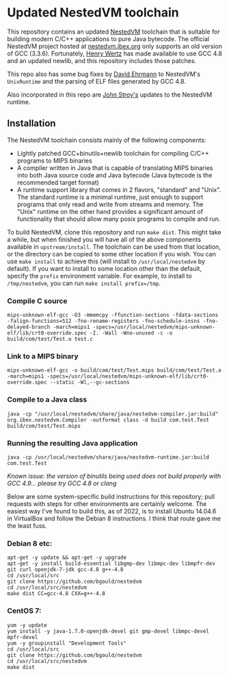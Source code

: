 Updated NestedVM toolchain
==========================

This repository contains an updated [NestedVM][1] toolchain that is suitable
for building modern C/C++ applications to pure Java bytecode.  The official
NestedVM project hosted at [nestedvm.ibex.org][1] only supports an old version
of GCC (3.3.6).  Fortunately, [Henry Wertz][2] has made available to use GCC 
4.8 and an updated newlib, and this repository includes those patches.

This repo also has some bug fixes by [David Ehrmann][3] to NestedVM's 
`UnixRuntime` and the parsing of ELF files generated by GCC 4.8.

Also incorporated in this repo are [John Stroy's][4] updates to
the NestedVM runtime.

## Installation

The NestedVM toolchain consists mainly of the following components:

 * Lightly patched GCC+binutils+newlib toolchain for compiling C/C++ programs
   to MIPS binaries
 * A compiler written in Java that is capable of translating MIPS binaries
   into both Java source code and Java bytecode (Java bytecode is the
   recommended target format)
 * A runtime support library that comes in 2 flavors, "standard" and "Unix".
   The standard runtime is a minimal runtime, just enough to support programs
   that only read and write from streams and memory.  The "Unix" runtime on the
   other hand provides a significant amount of functionality that should allow
   many posix programs to compile and run.

To build NestedVM, clone this repository and run `make dist`.  This might take
a while, but when finished you will have all of the above components available
in `upstream/install`.  The toolchain can be used from that location, or the
directory can be copied to some other location if you wish.  You can use
`make install` to achieve this (will install to `/usr/local/nestedvm` by
default).  If you want to install to some location other than the default,
specify the `prefix` environment variable.  For example, to install to 
`/tmp/nestedvm`, you can run `make install prefix=/tmp`.

### Compile C source
`mips-unknown-elf-gcc -O3 -mmemcpy -ffunction-sections -fdata-sections -falign-functions=512 -fno-rename-registers -fno-schedule-insns -fno-delayed-branch -march=mips1 -specs=/usr/local/nestedvm/mips-unknown-elf/lib/crt0-override.spec -I. -Wall -Wno-unused -c -o build/com/test/Test.o test.c`

### Link to a MIPS binary
`mips-unknown-elf-gcc -o build/com/test/Test.mips build/com/test/Test.o -march=mips1 -specs=/usr/local/nestedvm/mips-unknown-elf/lib/crt0-override.spec --static -Wl,--gc-sections`

### Compile to a Java class
`java -cp "/usr/local/nestedvm/share/java/nestedvm-compiler.jar:build" org.ibex.nestedvm.Compiler -outformat class -d build com.test.Test build/com/test/Test.mips`

### Running the resulting Java application
`java -cp /usr/local/nestedvm/share/java/nestedvm-runtime.jar:build com.test.Test`


*Known issue: the version of binutils being used does not build properly with
  GCC 4.9... please try GCC 4.8 or clang*

Below are some system-specific build instructions for this repository; pull
requests with steps for other environments are certainly welcome.  The easiest
way I've found to build this, as of 2022, is to install Ubuntu 14.04.6 in
VirtualBox and follow the Debian 8 instructions.  I think that route gave me the
least fuss.

### Debian 8 etc:

    apt-get -y update && apt-get -y upgrade
    apt-get -y install build-essential libgmp-dev libmpc-dev libmpfr-dev git curl openjdk-7-jdk gcc-4.8 g++-4.8
    cd /usr/local/src
    git clone https://github.com/bgould/nestedvm
    cd /usr/local/src/nestedvm
    make dist CC=gcc-4.8 CXX=g++-4.8

### CentOS 7:

    yum -y update
    yum install -y java-1.7.0-openjdk-devel git gmp-devel libmpc-devel mpfr-devel
    yum -y groupinstall "Development Tools"
    cd /usr/local/src
    git clone https://github.com/bgould/nestedvm
    cd /usr/local/src/nestedvm
    make dist 

[1]: http://nestedvm.ibex.org/
[2]: http://article.gmane.org/gmane.comp.java.nestedvm/185
[3]: https://github.com/ehrmann/nestedvm
[4]: https://github.com/jdstroy/nestedvm
